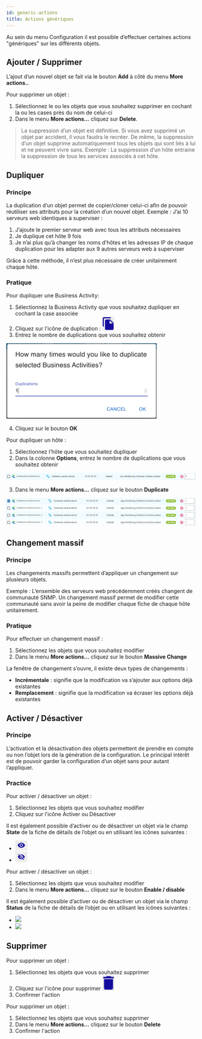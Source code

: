 ```yaml
---
id: generic-actions
title: Actions génériques
---
```


Au sein du menu Configuration il est possible d’effectuer certaines actions "génériques" sur les différents objets.

## Ajouter / Supprimer

L’ajout d’un nouvel objet se fait via le bouton **Add** à côté du menu **More actions..**

Pour supprimer un objet :

1. Sélectionnez le ou les objets que vous souhaitez supprimer en cochant la ou les cases près du nom de celui-ci
2. Dans le menu **More actions...** cliquez sur **Delete**.

> La suppression d’un objet est définitive. Si vous avez supprimé un objet par accident, il vous faudra le recréer. De
> même, la suppression d’un objet supprime automatiquement tous les objets qui sont liés à lui et ne peuvent vivre
> sans. Exemple : La suppression d’un hôte entraine la suppression de tous les services associés à cet hôte.

## Dupliquer

### Principe

La duplication d’un objet permet de copier/cloner celui-ci afin de pouvoir réutiliser ses attributs pour la création
d’un nouvel objet. Exemple : J’ai 10 serveurs web identiques à superviser :

1. J’ajoute le premier serveur web avec tous les attributs nécessaires
2. Je duplique cet hôte 9 fois
3. Je n’ai plus qu’à changer les noms d’hôtes et les adresses IP de chaque duplication pour les adapter aux 9 autres
  serveurs web à superviser

Grâce à cette méthode, il n’est plus nécessaire de créer unitairement chaque hôte.

### Pratique

<!--DOCUSAURUS_CODE_TABS-->
<!--New pages-->

Pour dupliquer une Business Activity:

1. Sélectionnez la Business Activity que vous souhaitez dupliquer en cochant la case associée
2. Cliquez sur l'icône de duplication : <img src="../assets/configuration/common/duplicate_new.png" width="32" />
3. Entrez le nombre de duplications que vous souhaitez obtenir

![image](../assets/configuration/common/duplicate_objects_new.png)

4. Cliquez sur le bouton **OK**

<!--Legacy pages-->

Pour dupliquer un hôte :

1. Sélectionnez l’hôte que vous souhaitez dupliquer
2. Dans la colonne **Options**, entrez le nombre de duplications que vous souhaitez obtenir

![image](../assets/configuration/common/01duplicate.png)

3. Dans le menu **More actions...** cliquez sur le bouton **Duplicate**

![image](../assets/configuration/common/01duplicateobjects.png)

<!--END_DOCUSAURUS_CODE_TABS-->

## Changement massif

### Principe

Les changements massifs permettent d’appliquer un changement sur plusieurs objets.

Exemple : L’ensemble des serveurs web précédemment créés changent de communauté SNMP. Un changement massif permet de
modifier cette communauté sans avoir la peine de modifier chaque fiche de chaque hôte unitairement.

### Pratique

Pour effectuer un changement massif :

1. Sélectionnez les objets que vous souhaitez modifier
2. Dans le menu **More actions...** cliquez sur le bouton **Massive Change**

La fenêtre de changement s’ouvre, il existe deux types de changements :

* **Incrémentale** : signifie que la modification va s’ajouter aux options déjà existantes
* **Remplacement** : signifie que la modification va écraser les options déjà existantes

## Activer / Désactiver

### Principe

L’activation et la désactivation des objets permettent de prendre en compte ou non l’objet lors de la génération de la
configuration. Le principal intérêt est de pouvoir garder la configuration d’un objet sans pour autant l’appliquer.

### Practice

<!--DOCUSAURUS_CODE_TABS-->
<!--New pages-->

Pour activer / désactiver un objet :

1. Sélectionnez les objets que vous souhaitez modifier
2. Cliquez sur l'icône Activer ou Désactiver

Il est également possible d’activer ou de désactiver un objet via le champ **State** de la fiche de détails de l’objet
ou en utilisant les icônes suivantes :

* <img src="../assets/configuration/common/enabled_new.png" width="32" />
* <img src="../assets/configuration/common/disabled_new.png" width="32" />

<!--Legacy pages-->

Pour activer / désactiver un objet :

1. Sélectionnez les objets que vous souhaitez modifier
2. Dans le menu **More actions...** cliquez sur le bouton **Enable / disable**

Il est également possible d’activer ou de désactiver un objet via le champ **Status** de la fiche de détails de l’objet
ou en utilisant les icônes suivantes :

* <img src="../assets/configuration/common/enabled.png" width="32" />
* <img src="../assets/configuration/common/disabled.png" width="32" />

<!--END_DOCUSAURUS_CODE_TABS-->

## Supprimer

<!--DOCUSAURUS_CODE_TABS-->
<!--New pages-->

Pour supprimer un objet :

1. Sélectionnez les objets que vous souhaitez supprimer
2. Cliquez sur l'icône pour supprimer <img src="../assets/configuration/common/delete_new.png" width="32" />
3. Confirmer l'action

<!--Legacy pages-->

Pour supprimer un objet :

1. Sélectionnez les objets que vous souhaitez supprimer
2. Dans le menu **More actions...** cliquez sur le bouton **Delete**
3. Confirmer l'action

<!--END_DOCUSAURUS_CODE_TABS-->

